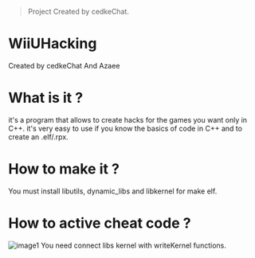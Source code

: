 > Project Created by cedkeChat.

# WiiUHacking
Created by cedkeChat And Azaee

# What is it ?
it's a program that allows to create hacks for the games you want only in C++.
it's very easy to use if you know the basics of code in C++ and to create an .elf/.rpx.

# How to make it ?
You must install libutils, dynamic_libs and libkernel for make elf.

# How to active cheat code ?
![image1](https://i.imgur.com/OkdiZVG.png)
You need connect libs kernel with writeKernel functions.
